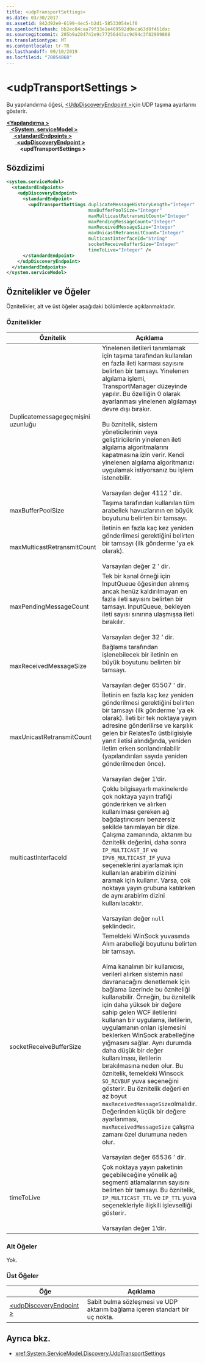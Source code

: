 ```yaml
---
title: <udpTransportSettings>
ms.date: 03/30/2017
ms.assetid: 842d92e9-6199-4ec5-b2d1-58533054e1f0
ms.openlocfilehash: bb2ec84caa79f33e1e469592d0eca63d8f461dac
ms.sourcegitcommit: 205b9a204742e9c77256d43ac9d94c3f82909808
ms.translationtype: MT
ms.contentlocale: tr-TR
ms.lasthandoff: 09/10/2019
ms.locfileid: "70854868"
---
```

# <a name="udptransportsettings"></a>\<udpTransportSettings >
Bu yapılandırma öğesi, [ \<UdpDiscoveryEndpoint >](udpdiscoveryendpoint.md)için UDP taşıma ayarlarını gösterir.  
  
[ **\<Yapılandırma >** ](../configuration-element.md)\
&nbsp;&nbsp;[ **\<System. serviceModel >** ](system-servicemodel.md)\
&nbsp;&nbsp;&nbsp;&nbsp;[ **\<standardEndpoints >** ](standardendpoints.md)\
&nbsp;&nbsp;&nbsp;&nbsp;&nbsp;&nbsp;[ **\<udpDiscoveryEndpoint >** ](udpdiscoveryendpoint.md)\
&nbsp;&nbsp;&nbsp;&nbsp;&nbsp;&nbsp;&nbsp;&nbsp; **\<updTransportSettings >**  
  
## <a name="syntax"></a>Sözdizimi  
  
```xml  
<system.serviceModel>
  <standardEndpoints>
    <udpDiscoveryEndpoint>
      <standardEndpoint>
        <updTransportSettings duplicateMessageHistoryLength="Integer"
                              maxBufferPoolSize="Integer"
                              maxMulticastRetransmitCount="Integer"
                              maxPendingMessageCount="Integer"
                              maxReceivedMessageSize="Integer"
                              maxUnicastRetransmitCount="Integer"
                              multicastInterfaceId="String"
                              socketReceiveBufferSize="Integer"
                              timeToLive="Integer" />
      </standardEndpoint>
    </udpDiscoveryEndpoint>
  </standardEndpoints>
</system.serviceModel>
```  
  
## <a name="attributes-and-elements"></a>Öznitelikler ve Öğeler  
 Öznitelikler, alt ve üst öğeler aşağıdaki bölümlerde açıklanmaktadır.  
  
### <a name="attributes"></a>Öznitelikler  
  
|Öznitelik|Açıklama|  
|---------------|-----------------|  
|Duplicatemessagegeçmişini uzunluğu|Yinelenen iletileri tanımlamak için taşıma tarafından kullanılan en fazla ileti karması sayısını belirten bir tamsayı.  Yinelenen algılama işlemi, TransportManager düzeyinde yapılır. Bu özelliğin 0 olarak ayarlanması yinelenen algılamayı devre dışı bırakır.<br /><br /> Bu öznitelik, sistem yöneticilerinin veya geliştiricilerin yinelenen ileti algılama algoritmalarını kapatmasına izin verir. Kendi yinelenen algılama algoritmanızı uygulamak istiyorsanız bu işlem istenebilir.<br /><br /> Varsayılan değer 4112 ' dir.|  
|maxBufferPoolSize|Taşıma tarafından kullanılan tüm arabellek havuzlarının en büyük boyutunu belirten bir tamsayı.|  
|maxMulticastRetransmitCount|İletinin en fazla kaç kez yeniden gönderilmesi gerektiğini belirten bir tamsayı (ilk gönderme 'ya ek olarak).<br /><br /> Varsayılan değer 2 ' dir.|  
|maxPendingMessageCount|Tek bir kanal örneği için InputQueue öğesinden alınmış ancak henüz kaldırılmayan en fazla ileti sayısını belirten bir tamsayı.  InputQueue, bekleyen ileti sayısı sınırına ulaşmışsa ileti bırakılır.<br /><br /> Varsayılan değer 32 ' dir.|  
|maxReceivedMessageSize|Bağlama tarafından işlenebilecek bir iletinin en büyük boyutunu belirten bir tamsayı.<br /><br /> Varsayılan değer 65507 ' dir.|  
|maxUnicastRetransmitCount|İletinin en fazla kaç kez yeniden gönderilmesi gerektiğini belirten bir tamsayı (ilk gönderme 'ya ek olarak).  İleti bir tek noktaya yayın adresine gönderilirse ve karşılık gelen bir RelatesTo üstbilgisiyle yanıt iletisi alındığında, yeniden iletim erken sonlandırılabilir (yapılandırılan sayıda yeniden gönderilmeden önce).<br /><br /> Varsayılan değer 1’dir.|  
|multicastInterfaceId|Çoklu bilgisayarlı makinelerde çok noktaya yayın trafiği gönderirken ve alırken kullanılması gereken ağ bağdaştırıcısını benzersiz şekilde tanımlayan bir dize. Çalışma zamanında, aktarım bu öznitelik değerini, daha sonra `IP_MULTICAST_IF` ve `IPV6_MULTICAST_IF` yuva seçeneklerini ayarlamak için kullanılan arabirim dizinini aramak için kullanır.  Varsa, çok noktaya yayın grubuna katılırken de aynı arabirim dizini kullanılacaktır.<br /><br /> Varsayılan değer `null` şeklindedir.|  
|socketReceiveBufferSize|Temeldeki WinSock yuvasında Alım arabelleği boyutunu belirten bir tamsayı.<br /><br /> Alma kanalının bir kullanıcısı, verileri alırken sistemin nasıl davranacağını denetlemek için bağlama üzerinde bu özniteliği kullanabilir.  Örneğin, bu öznitelik için daha yüksek bir değere sahip gelen WCF iletilerini kullanan bir uygulama, iletilerin, uygulamanın onları işlemesini beklerken WinSock arabelleğine yığmasını sağlar.  Aynı durumda daha düşük bir değer kullanılması, iletilerin bırakılmasına neden olur. Bu öznitelik, temeldeki Winsock `SO_RCVBUF` yuva seçeneğini gösterir. Bu öznitelik değeri en az boyut `maxReceivedMessageSize`olmalıdır.   Değerinden küçük bir değere ayarlanması, `maxReceivedMessageSize` çalışma zamanı özel durumuna neden olur.<br /><br /> Varsayılan değer 65536 ' dir.|  
|timeToLive|Çok noktaya yayın paketinin geçebileceğine yönelik ağ segmenti atlamalarının sayısını belirten bir tamsayı.  Bu öznitelik, `IP_MULTICAST_TTL` ve `IP_TTL` yuva seçenekleriyle ilişkili işlevselliği gösterir.<br /><br /> Varsayılan değer 1’dir.|  
  
### <a name="child-elements"></a>Alt Öğeler  
 Yok.  
  
### <a name="parent-elements"></a>Üst Öğeler  
  
|Öğe|Açıklama|  
|-------------|-----------------|  
|[\<udpDiscoveryEndpoint >](udpdiscoveryendpoint.md)|Sabit bulma sözleşmesi ve UDP aktarım bağlama içeren standart bir uç nokta.|  
  
## <a name="see-also"></a>Ayrıca bkz.

- <xref:System.ServiceModel.Discovery.UdpTransportSettings>
